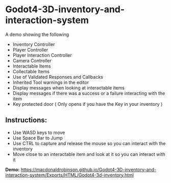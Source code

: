 # Godot4-3D-inventory-and-interaction-system

A demo showing the following
- Inventory Controller
- Player Controller
- Player Interaction Controller
- Camera Controller
- Interactable Items
- Collectable Items
- Use of Validated Responses and Callbacks
- Inherited Tool warnings in the editor
- Display messages when looking at interactable items
- Display messages if there was a success or a failure interacting with the item
- Key protected door ( Only opens if you have the Key in your inventory )

## Instructions:
- Use WASD keys to move
- Use Space Bar to Jump
- Use CTRL to capture and release the mouse so you can interact with the inventory
- Move close to an interactable item and look at it so you can interact with it

**Demo:** https://macdonaldrobinson.github.io/Godot4-3D-inventory-and-interaction-system/Exports/HTML/Godot4-3d-inventory.html
